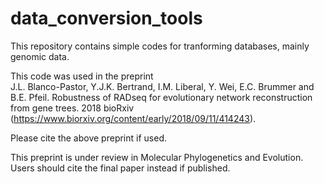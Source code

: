 # data_conversion_tools
This repository contains simple codes for tranforming databases, mainly genomic data.

This code was used in the preprint  
J.L. Blanco-Pastor, Y.J.K. Bertrand, I.M. Liberal, Y. Wei, E.C. Brummer and B.E. Pfeil. Robustness of RADseq for evolutionary network reconstruction from gene trees. 2018 bioRxiv (https://www.biorxiv.org/content/early/2018/09/11/414243). 

Please cite the above preprint if used.

This preprint is under review in Molecular Phylogenetics and Evolution. Users should cite the final paper instead if published. 
